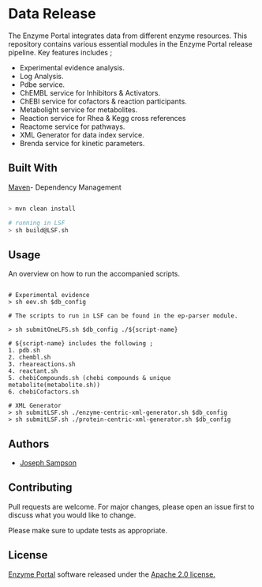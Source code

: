# Data Release

The Enzyme Portal integrates data from different enzyme resources. This repository contains various essential modules in the Enzyme Portal release pipeline. 
Key features includes ;
* Experimental evidence analysis.
* Log Analysis.
* Pdbe service.
* ChEMBL service for Inhibitors & Activators.
* ChEBI service for cofactors & reaction participants.
* Metabolight service for metabolites.
* Reaction service for Rhea & Kegg cross references
* Reactome service for pathways.
* XML Generator for data index service.
* Brenda service for kinetic parameters.

## Built With

[Maven](https://maven.apache.org/)- Dependency Management


```bash

> mvn clean install

# running in LSF
> sh build@LSF.sh
```

## Usage

An overview on how to run the accompanied scripts.
```shell

# Experimental evidence
> sh eev.sh $db_config

# The scripts to run in LSF can be found in the ep-parser module.

> sh submitOneLFS.sh $db_config ./${script-name}

# ${script-name} includes the following ;
1. pdb.sh
2. chembl.sh
3. rheareactions.sh
4. reactant.sh
5. chebiCompounds.sh (chebi compounds & unique metabolite(metabolite.sh))
6. chebiCofactors.sh

# XML Generator
> sh submitLSF.sh ./enzyme-centric-xml-generator.sh $db_config
> sh submitLSF.sh ./protein-centric-xml-generator.sh $db_config

```
## Authors

* [Joseph Sampson](https://www.linkedin.com/in/joseph-sampson-o-66399b30/)

## Contributing
Pull requests are welcome. For major changes, please open an issue first to discuss what you would like to change.

Please make sure to update tests as appropriate.

## License

[Enzyme Portal](https://www.ebi.ac.uk/enzymeportal/) software released under the [Apache 2.0 license.](https://www.apache.org/licenses/LICENSE-2.0.html)
